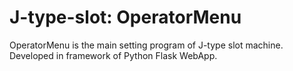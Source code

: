 # J-type-slot: OperatorMenu
OperatorMenu is the main setting program of J-type slot machine.
Developed in framework of Python Flask WebApp.
